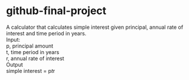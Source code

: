 # github-final-project
A calculator that calculates simple interest given principal, annual rate of interest and time period in years.<br/>
Input:<br/>
   p, principal amount<br/>
   t, time period in years<br/>
   r, annual rate of interest<br/>
Output<br/>
   simple interest = p*t*r
